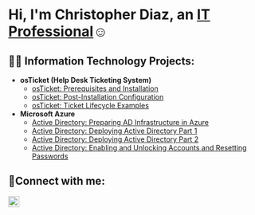 <h1>Hi, I'm Christopher Diaz, an <a href="http://www.linkedin.com/in/christopher-diaz-28a503247">IT Professional</a>☺</h1>

<h2>👨‍💻 Information Technology Projects:</h2>

- <b>osTicket (Help Desk Ticketing System)</b>
  - [osTicket: Prerequisites and Installation](https://github.com/ChriseDiaz/osticket-prereqs/tree/main)
  - [osTicket: Post-Installation Configuration](https://github.com/ChriseDiaz/post-install-config/tree/main)
  - [osTicket: Ticket Lifecycle Examples](https://github.com/ChriseDiaz/ticket-lifecycle/tree/main)
- <b>Microsoft Azure</b>
  - [Active Directory: Preparing AD Infrastructure in Azure](https://github.com/ChriseDiaz/Preparing-AD-Infrastructure-in-Azure/tree/main)
  - [Active Directory: Deploying Active Directory Part 1](https://github.com/ChriseDiaz/Deploying-Active-Directory-Part-1)
  - [Active Directory: Deploying Active Directory Part 2](https://github.com/ChriseDiaz/Deploying-Active-Directory-Part-2)
  - [Active Directory: Enabling and Unlocking Accounts and Resetting Passwords](https://github.com/ChriseDiaz/Enabling-and-Unlocking-Accounts-and-Resetting-Passwords)

<h2>🤳Connect with me:</h2>

[<img align="left" alt="Chris | LinkedIn" width="22px" src="https://cdn.jsdelivr.net/npm/simple-icons@v3/icons/linkedin.svg" />][linkedin]

[linkedin]: http://www.linkedin.com/in/christopher-diaz-28a503247
